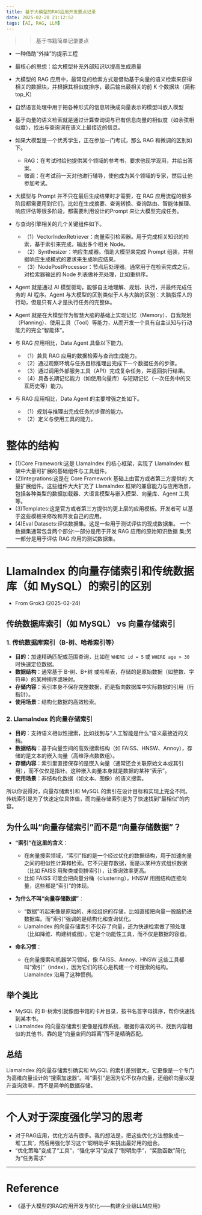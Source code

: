 ```yaml
---
title: 基于大模型的RAG应用开发要点记录
date: 2025-02-20 21:12:52
tags: [AI, RAG, LLM]
---
```


>> 基于书籍简单记录要点

+ 一种借助“外挂”的提示工程
+ 最核心的思想：给大模型补充外部知识以提高生成质量
+ 大模型的 RAG 应用中，最常见的检索方式是借助基于向量的语义检索来获得相关的数据块，并根据其相似度排序，最后输出最相关的前 K 个数据块（简称top_K）
+ 自然语言处理中用于把各种形式的信息转换成向量表示的模型叫嵌入模型
+ 基于向量的语义检索就是通过计算查询词与已有信息向量的相似度（如余弦相似度），找出与查询词在语义上最接近的信息。
+ 如果大模型是一个优秀学生，正在参加一门考试，那么 RAG 和微调的区别如下。
    - RAG：在考试时给他提供某个领域的参考书，要求他现学现用，并给出答案。
    - 微调：在考试前一天对他进行辅导，使他成为某个领域的专家，然后让他参加考试。
+ 大模型与 Prompt 并不只在最后生成结果时才需要，在 RAG 应用流程的很多阶段都需要用到它们，比如在生成摘要、查询转换、查询路由、智能体推理、响应评估等很多阶段，都需要利用设计的Prompt 来让大模型完成任务。

+ 与查询引擎相关的几个关键组件如下。
    - （1）VectorIndexRetriever：向量索引检索器。用于完成相关知识的检索，基于索引来完成，输出多个相关 Node。
    - （2）Synthesizer：响应生成器。借助大模型来完成 Prompt 组装，并根据响应生成模式的要求来生成响应结果。
    - （3）NodePostProcessor：节点后处理器。通常用于在检索完成之后，对检索器输出的 Node 列表做补充处理，比如重排序。

+ Agent 就是通过 AI 模型驱动，能够自主地理解、规划、执行，并最终完成任务的 AI 程序。Agent 与大模型的区别类似于人与大脑的区别：大脑指挥人的行动，但是只有人才是执行任务的完整体。    
+ Agent 就是在大模型作为智慧大脑的基础上实现记忆（Memory）、自我规划（Planning）、使用工具（Tool）等能力，从而开发一个具有自主认知与行动能力的完全“智能体”。
+ 与 RAG 应用相比，Data Agent 具备以下能力。
    - （1）兼具 RAG 应用的数据检索与查询生成能力。
    - （2）通过观察环境与任务目标推理出完成下一个数据任务的步骤。
    - （3）通过调用外部服务工具（API）完成复杂任务，并返回执行结果。
    - （4）具备长期记忆能力（如使用向量库）与短期记忆（一次任务中的交互历史等）能力。
+ 与 RAG 应用相比，Data Agent 的主要增强之处如下。
    - （1）规划与推理出完成任务的步骤的能力。
    - （2）定义与使用工具的能力。   


# 整体的结构
+ (1)Core Framework:这是 LlamaIndex 的核心框架，实现了 LlamaIndex 框 架中大量可扩展的基础组件与工具组件。
+ (2)Integrations:这是在 Core Framework 基础上由官方或者第三方提供的 大量扩展组件。这些组件大大扩充了 LlamaIndex 框架的兼容能力与应用场景， 包括各种类型的数据加载器、大语言模型与嵌入模型、向量库、Agent 工具等。
+ (3)Templates:这是官方或者第三方提供的更上层的应用模板。开发者可 以基于这些模板来修改和开发自己的应用。
+ (4)Eval Datasets:评估数据集。这是一些用于测试评估的现成数据集。 一个数据集通常包含两个部分:一部分是用于开发 RAG 应用的原始知识数据 集;另一部分是用于评估 RAG 应用的测试数据集。

----

# LlamaIndex 的向量存储索引和传统数据库（如 MySQL）的索引的区别
+ From Grok3 (2025-02-24)

## 传统数据库索引（如 MySQL） vs 向量存储索引

### 1. 传统数据库索引（B-树、哈希索引等）
- **目的**：加速精确匹配或范围查询，比如在 `WHERE id = 5` 或 `WHERE age > 30` 时快速定位数据。
- **数据结构**：通常基于 B-树、B+树 或哈希表，存储的是原始数据（如整数、字符串）的某种排序或映射。
- **存储内容**：索引本身不保存完整数据，而是指向数据库中实际数据的引用（行指针）。
- **使用场景**：结构化数据的高效检索。

### 2. LlamaIndex 的向量存储索引
- **目的**：支持语义相似性搜索，比如找到与“人工智能是什么”语义最接近的文档。
- **数据结构**：基于向量空间的高效搜索结构（如 FAISS、HNSW、Annoy），存储的是文本的嵌入向量（高维浮点数数组）。
- **存储内容**：索引里直接保存的是嵌入向量（通常还会关联原始文本或其引用），而不仅仅是指针。这种嵌入向量本身就是数据的某种“表示”。
- **使用场景**：非结构化数据（如文本、图像）的语义搜索。

所以你说得对，向量存储索引和 MySQL 的索引在设计目标和实现上完全不同。传统索引是为了快速定位具体值，而向量存储索引是为了快速找到“最相似”的内容。

## 为什么叫“向量存储索引”而不是“向量存储数据”？

- **“索引”在这里的含义**：
  - 在向量搜索领域，“索引”指的是一个经过优化的数据结构，用于加速向量之间的相似性计算和检索。它不只是存数据，而是以某种方式组织数据（比如 FAISS 用聚类或倒排索引），让查询效率更高。
  - 比如 FAISS 可能会把向量分桶（clustering），HNSW 用图结构连接向量，这些都是“索引”的体现。

- **为什么不叫“向量存储数据”**：
  - “数据”听起来像是原始的、未经组织的存储，比如直接把向量一股脑扔进数据库。而“索引”强调的是结构化和查询优化。
  - LlamaIndex 的向量存储索引不仅存了向量，还为快速检索做了预处理（比如降维、构建树或图）。它是个功能性工具，而不仅是数据的容器。

- **命名习惯**：
  - 在向量搜索和机器学习领域，像 FAISS、Annoy、HNSW 这些工具都叫“索引”（index），因为它们的核心是构建一个可搜索的结构。LlamaIndex 沿用了这种惯例。

## 举个类比
- MySQL 的 B-树索引就像图书馆的卡片目录，按书名首字母排序，帮你快速找到某本书。
- LlamaIndex 的向量存储索引更像是推荐系统，根据你喜欢的书，找到内容相似的其他书，靠的是“向量空间的距离”而不是精确匹配。

## 总结
LlamaIndex 的向量存储索引确实和 MySQL 的索引差别很大，它更像是一个专门为高维向量设计的“搜索加速器”。叫“索引”是因为它不仅存向量，还组织向量以提升查询效率，而不是简单的数据存储。

---

# 个人对于深度强化学习的思考
+ 对于RAG应用，优化方法有很多。我的想法是，把这些优化方法想象成一堆‘工具’，然后用强化学习这个‘聪明助手’来挑出最好用的组合。
+ “优化策略”变成了“工具”，“强化学习”变成了“聪明助手”，“奖励函数”简化为“任务需求”

---

# Reference
+ 《基于大模型的RAG应用开发与优化——构建企业级LLM应用》